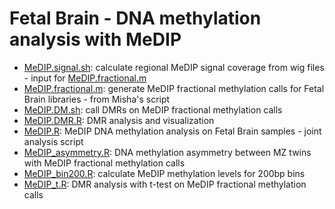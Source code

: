 Fetal Brain - DNA methylation analysis with MeDIP
==================================================
* [MeDIP.signal.sh](./MeDIP.signal.sh): calculate regional MeDIP signal coverage from wig files - input for [MeDIP.fractional.m](./MeDIP.fractional.m)
* [MeDIP.fractional.m](./MeDIP.fractional.m): generate MeDIP fractional methylation calls for Fetal Brain libraries - from Misha's script
* [MeDIP.DM.sh](./MeDIP.DM.sh): call DMRs on MeDIP fractional methylation calls
* [MeDIP.DMR.R](./MeDIP.DMR.R): DMR analysis and visualization   
* [MeDIP.R](./MeDIP.R): MeDIP DNA methylation analysis on Fetal Brain samples - joint analysis script
* [MeDIP_asymmetry.R](./MeDIP_asymmetry.R): DNA methylation asymmetry between MZ twins with MeDIP fractional methylation calls
* [MeDIP_bin200.R](./MeDIP_bin200.R): calculate MeDIP methylation levels for 200bp bins
* [MeDIP_t.R](./MeDIP_t.R): DMR analysis with t-test on MeDIP fractional methylation calls
